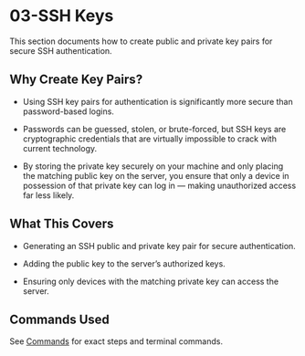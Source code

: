 # 03-SSH Keys
This section documents how to create public and private key pairs for secure SSH authentication.

## Why Create Key Pairs?
- Using SSH key pairs for authentication is significantly more secure than password-based logins. 

- Passwords can be guessed, stolen, or brute-forced, but SSH keys are cryptographic credentials that are virtually impossible to crack with current technology. 

- By storing the private key securely on your machine and only placing the matching public key on the server, you ensure that only a device in possession of that private key can log in — making unauthorized access far less likely.

## What This Covers
- Generating an SSH public and private key pair for secure authentication.

- Adding the public key to the server’s authorized keys.

- Ensuring only devices with the matching private key can access the server.

## Commands Used
See [Commands](./commands.md) for exact steps and terminal commands.
